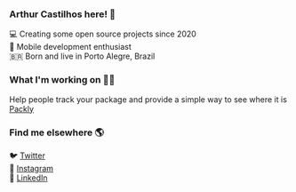 ### Arthur Castilhos here! 👋

💻 Creating some open source projects since 2020 <br>
📱 Mobile development enthusiast <br>
🇧🇷 Born and live in Porto Alegre, Brazil 

### What I'm working on 👨‍💻

Help people track your package and provide a simple way to see where it is <a href='https://github.com/arthrc/PacklyNew'>Packly</a>

### Find me elsewhere 🌎

🐦 [Twitter](https://twitter.com/_arthrc_) <br>
📸 [Instagram](https://instagram.com/_arthrc_) <br>
💼 [LinkedIn](https://linkedin.com/in/arthrc) <br>
